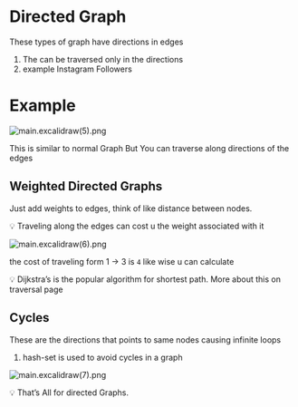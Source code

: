 # Directed Graph

These types of graph have directions in edges

1. The can be traversed only in the directions
2. example Instagram Followers

# Example

![main.excalidraw(5).png](main.excalidraw(5).png)

This is similar to normal Graph But You can traverse along directions of the edges

## Weighted Directed Graphs

Just add weights to edges, think of like distance between nodes.

<aside>
💡 Traveling along the edges can cost u the weight associated with it

</aside>

![main.excalidraw(6).png](main.excalidraw(6).png)

the cost of traveling form 1 → 3 is `4` like wise u can calculate

<aside>
💡 Dijkstra’s is the popular algorithm for shortest path. More about this on traversal page

</aside>

## Cycles

These are the directions that points to same nodes causing infinite loops

1. hash-set is used to avoid cycles in a graph

![main.excalidraw(7).png](main.excalidraw(7).png)

<aside>
💡 That’s All for directed Graphs.

</aside>